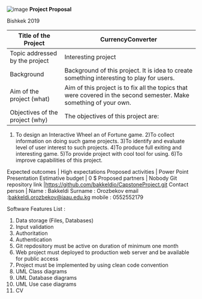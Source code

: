 ![image](https://user-images.githubusercontent.com/44166990/56513684-0dd1f580-6555-11e9-8ac0-6466ed3238c2.png)
**Project Proposal**

Bishkek 2019

Title of the Project | CurrencyConverter
-- | --
Topic addressed by the project | Interesting project
Background | Background of this project. It is idea to create something interesting to play for users.
Aim of the project (what) | Aim of this project is to fix all the topics that were covered in the second semester. Make something of your own.
Objectives of the project (why) | The objectives of this project are:
1) To design an Interactive Wheel an of Fortune game.
2)To collect information on doing such game projects.
3)To identify and evaluate level of user interest to such projects.
4)To produce full exiting and interesting game.
5)To provide project with cool tool for using.
6)To improve capabilities of this project.

Expected outcomes | High expectations
Proposed activities | Power Point Presentation
Estimative budget | 0 $
Proposed partners | Nobody
Git repository link |https://github.com/bakkeldio/CapstoneProject.git
Contact person | Name      : Bakkeldi
Surname : Orozbekov
email       :bakkeldi.orozbekov@iaau.edu.kg
mobile    : 0552552179


Software Features List  :
1.	Data storage (Files, Databases)
2.	Input validation
3.	Authoritation
4.	Authentication
5.	Git repdository must be active on duration of minimum one month
6.	Web project must deployed to production web server and be available for public access
7.	Project must be implemented by using clean code convention
8.	UML Class diagrams
9.	UML Database diagrams
10.	UML Use case diagrams
11.	CV


